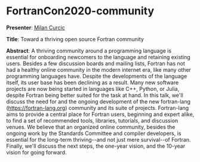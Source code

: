 # FortranCon2020-community

**Presenter**: [Milan Curcic](https://github.com/milancurcic)

**Title**: Toward a thriving open source Fortran community

**Abstract**:
A thriving community around a programming language is essential for onboarding
newcomers to the language and retaining existing users.
Besides a few discussion boards and mailing lists, Fortran has not had a 
healthy online community in the modern internet era, like many other 
programming languages have.
Despite the developments of the language itself, its user base has been 
declining as a result. 
Many new software projects are now being started in languages like C++, Python,
or Julia, despite Fortran being better suited for the task at hand.
In this talk, we'll discuss the need for and the ongoing development of the new
fortran-lang (https://fortran-lang.org) community and its suite of projects.
Fortran-lang aims to provide a central place for Fortran users, beginning and 
expert alike, to find a set of recommended tools, libraries, tutorials, and 
discussion venues.
We believe that an organized online community, besides the ongoing work by the
Standards Committee and compiler developers, is essential for the long-term 
thriving--and not just mere survival--of Fortran.
Finally, we'll discuss the next steps, the one-year vision, and the 10-year 
vision for going forward.
